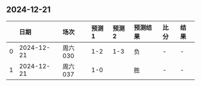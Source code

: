 

## 2024-12-21

|    | 日期       | 场次    | 预测1   | 预测2   | 预测结果   | 比分   | 结果   |
|---:|:-----------|:--------|:--------|:--------|:-----------|:-------|:-------|
|  0 | 2024-12-21 | 周六030 | 1-2     | 1-3     | 负         | -      | -      |
|  1 | 2024-12-21 | 周六037 | 1-0     |         | 胜         | -      | -      |

